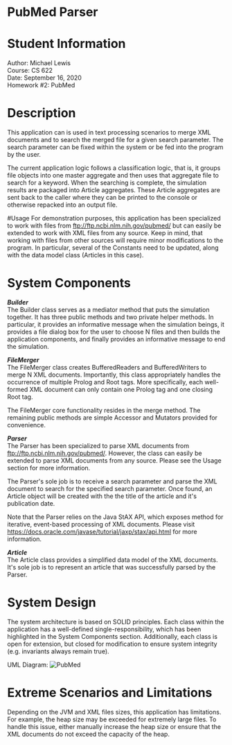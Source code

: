 # PubMed Parser
# Student Information
Author: Michael Lewis\
Course: CS 622\
Date: September 16, 2020\
Homework #2: PubMed

# Description
This application can is used in text processing scenarios to merge XML documents and to search the merged file for a 
given search parameter. The search parameter can be fixed within the system or be fed into the program by the user. 

The current application logic follows a classification logic, that is, it groups file objects into one master aggregate 
and then uses that aggregate file to search for a keyword. When the searching is complete, the simulation results are 
packaged into Article aggregates. These Article aggregates are sent back to the caller where they can be printed to the 
console or otherwise repacked into an output file. 

#Usage
For demonstration purposes, this application has been specialized to work with files from 
ftp://ftp.ncbi.nlm.nih.gov/pubmed/ but can easily be extended to work with XML files from any source. Keep in mind, 
that working with files from other sources will require minor modifications to the program. In particular, several of 
the Constants need to be updated, along with the data model class (Articles in this case).

# System Components
***Builder***\
The Builder class serves as a mediator method that puts the simulation together. It has three public methods and two 
private helper methods. In particular, it provides an informative message when the simulation beings, it provides a 
file dialog box for the user to choose N files and then builds the application components, and finally provides an 
informative message to end the simulation.

***FileMerger***\
The FileMerger class creates BufferedReaders and BufferedWriters to merge N XML documents. Importantly, this class
appropriately handles the occurrence of multiple Prolog and Root tags. More specifically, each well-formed XML document 
can only contain one Prolog tag and one closing Root tag.

The FileMerger core functionality resides in the merge method. The remaining public methods are simple Accessor and 
Mutators provided for convenience. 

***Parser***\
The Parser has been specialized to parse XML documents from ftp://ftp.ncbi.nlm.nih.gov/pubmed/. However, the class
can easily be extended to parse XML documents from any source. Please see the Usage section for more information.

The Parser's sole job is to receive a search parameter and parse the XML document to search for the specified search 
parameter. Once found, an Article object will be created with the the title of the article and it's publication
date. 

Note that the Parser relies on the Java StAX API, which exposes method for iterative, event-based processing of XML 
documents. Please visit https://docs.oracle.com/javase/tutorial/jaxp/stax/api.html for more information.

***Article***\
The Article class provides a simplified data model of the XML documents. It's sole job is to represent an article that
was successfully parsed by the Parser.  

# System Design
The system architecture is based on SOLID principles. Each class within the application has a well-defined 
single-responsibility, which has been highlighted in the System Components section. Additionally, each class is open
for extension, but closed for modification to ensure system integrity (e.g. invariants always remain true).

UML Diagram:
![PubMed](https://user-images.githubusercontent.com/12025538/93139978-ac617800-f6af-11ea-890b-a025cf292251.png)

# Extreme Scenarios and Limitations
Depending on the JVM and XML files sizes, this application has limitations. For example, the heap size may be exceeded
for extremely large files. To handle this issue, either manually increase the heap size or ensure that the XML documents
do not exceed the capacity of the heap.

